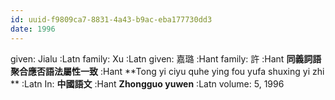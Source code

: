 ```yaml
---
id: uuid-f9809ca7-8831-4a43-b9ac-eba177730dd3
date: 1996
---
```


given: Jialu  :Latn
family: Xu  :Latn
given: 嘉璐 :Hant
family: 許 :Hant
**同義詞語聚合應否語法屬性一致** :Hant
**Tong yi ciyu quhe ying fou yufa shuxing yi zhi  ** :Latn
In: 
**中國語文** :Hant
**Zhongguo yuwen** :Latn
volume: 5, 1996